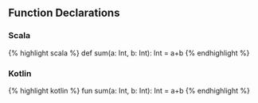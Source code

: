 
## Function Declarations
### Scala
{% highlight scala %} 
def sum(a: Int, b: Int): Int = a+b 
{% endhighlight %} 
### Kotlin
{% highlight kotlin %} 
fun sum(a: Int, b: Int): Int = a+b
{% endhighlight %} 